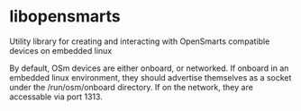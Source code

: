 # libopensmarts

Utility library for creating and interacting with OpenSmarts compatible devices on embedded linux

By default, OSm devices are either onboard, or networked.  If onboard in an embedded linux environment, they should advertise themselves as a socket under the /run/osm/onboard directory.  If on the network, they are accessable via port 1313.
